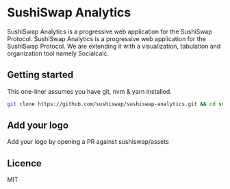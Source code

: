 # SushiSwap Analytics

SushiSwap Analytics is a progressive web application for the SushiSwap Protocol. SushiSwap Analytics is a progressive web application for the SushiSwap Protocol. We are extending it with a visualization, tabulation and organization tool namely Socialcalc.

## Getting started

This one-liner assumes you have git, nvm & yarn installed.

```sh
git clone https://github.com/sushiswap/sushiswap-analytics.git && cd sushiswap-analytics && nvm use && yarn && yarn dev
```

## Add your logo

Add your logo by opening a PR against sushiswap/assets

## Licence

MIT

